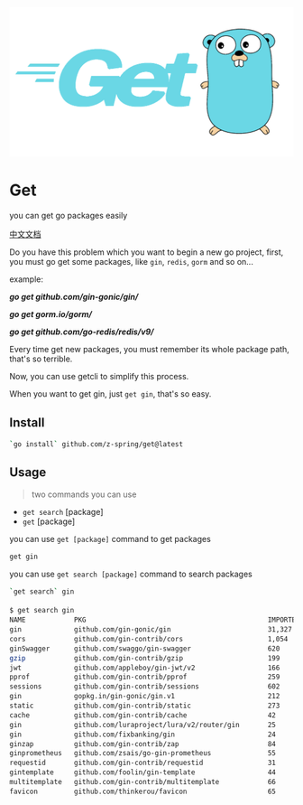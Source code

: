 ![img.png](img.png)
# Get

you can get go packages easily

[中文文档](https://github.com/Z-Spring/get/blob/master/README_ZH.md)

Do you have this problem which you want to begin a new go project, first,
you must go get some packages, like `gin`, `redis`, `gorm` and so on...

example:

***go get github.com/gin-gonic/gin/***  <p>
***go get gorm.io/gorm/***  <p>
***go get github.com/go-redis/redis/v9/***  <p>

Every time get new packages, you must remember its whole package path,
that's so terrible. <p>

Now, you can use getcli to simplify this process.   <p>
When you want to get gin, just `get gin`, that's so easy.


## Install
```bash
`go install` github.com/z-spring/get@latest
```
## Usage
> two commands you can use
* `get search` [package]
* `get` [package] <p>

you can use `get [package]` command to get  packages  <p>

```bash
get gin
```
you can use `get search [package]` command to search  packages

```bash
`get search` gin

$ get search gin
NAME            PKG                                             IMPORTED
gin             github.com/gin-gonic/gin                        31,327
cors            github.com/gin-contrib/cors                     1,054
ginSwagger      github.com/swaggo/gin-swagger                   620
gzip            github.com/gin-contrib/gzip                     199
jwt             github.com/appleboy/gin-jwt/v2                  166
pprof           github.com/gin-contrib/pprof                    259
sessions        github.com/gin-contrib/sessions                 602
gin             gopkg.in/gin-gonic/gin.v1                       212
static          github.com/gin-contrib/static                   273
cache           github.com/gin-contrib/cache                    42
gin             github.com/luraproject/lura/v2/router/gin       25
gin             github.com/fixbanking/gin                       24
ginzap          github.com/gin-contrib/zap                      84
ginprometheus   github.com/zsais/go-gin-prometheus              55
requestid       github.com/gin-contrib/requestid                31
gintemplate     github.com/foolin/gin-template                  44
multitemplate   github.com/gin-contrib/multitemplate            66
favicon         github.com/thinkerou/favicon                    65
```
